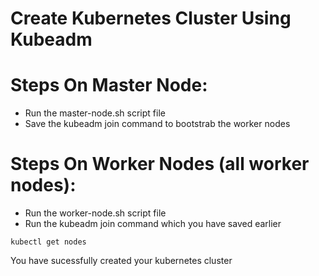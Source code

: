 # Create Kubernetes Cluster Using Kubeadm

# Steps On Master Node:
- Run the master-node.sh script file
- Save the kubeadm join command to bootstrab the worker nodes

# Steps On Worker Nodes (all worker nodes):
- Run the worker-node.sh script file
- Run the kubeadm join command which you have saved earlier

`kubectl get nodes`

You have sucessfully created your kubernetes cluster

